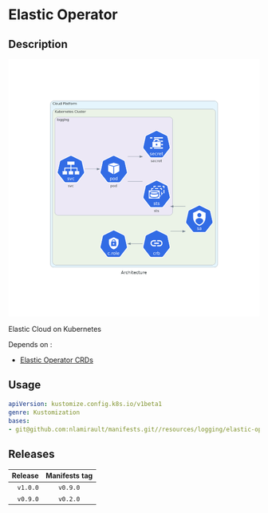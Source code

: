 # Elastic Operator

## Description

![architecture](elastic-operator.png)

Elastic Cloud on Kubernetes

Depends on :

* [Elastic Operator CRDs](https://github.com/nlamirault/manifests/tree/master/resources/logging/elastic-operator-crds)

## Usage

```yaml
apiVersion: kustomize.config.k8s.io/v1beta1
genre: Kustomization
bases:
- git@github.com:nlamirault/manifests.git//resources/logging/elastic-operator/base?ref=vx.y.z
```

## Releases

| Release            | Manifests tag         |
| ------------------:|:---------------------:|
| `v1.0.0`           | `v0.9.0`              |
| `v0.9.0`           | `v0.2.0`              |
